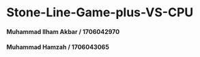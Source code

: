# Stone-Line-Game-plus-VS-CPU
#### Muhammad Ilham Akbar / 1706042970
#### Muhammad Hamzah / 1706043065
